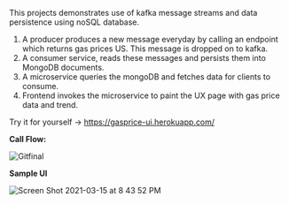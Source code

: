 
This projects demonstrates use of kafka message streams and data persistence using noSQL database.
1. A producer produces a new message everyday by calling an endpoint which returns gas prices US. This message is dropped on to kafka.
2. A consumer service, reads these messages and persists them into MongoDB documents.
3. A microservice queries the mongoDB and fetches data for clients to consume.
4. Frontend invokes the microservice to paint the UX page with gas price data and trend.

Try it for yourself -> https://gasprice-ui.herokuapp.com/

**Call Flow:**

![Gitfinal](https://user-images.githubusercontent.com/30667005/110126138-1c64d700-7d92-11eb-9c36-e3a95a27d319.png)

**Sample UI**

![Screen Shot 2021-03-15 at 8 43 52 PM](https://user-images.githubusercontent.com/30667005/111239259-2d51eb80-85cf-11eb-8884-72a16ad6109a.png)
